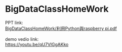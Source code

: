 # BigDataClassHomeWork

PPT link:</br>
<a href="BigDataClassHomeWork/利用Python與raspberry pi.pdf">BigDataClassHomeWork/利用Python與raspberry pi.pdf</a>
</br></br>
demo vedio link:</br>
https://youtu.be/qU7VIGgAKko
